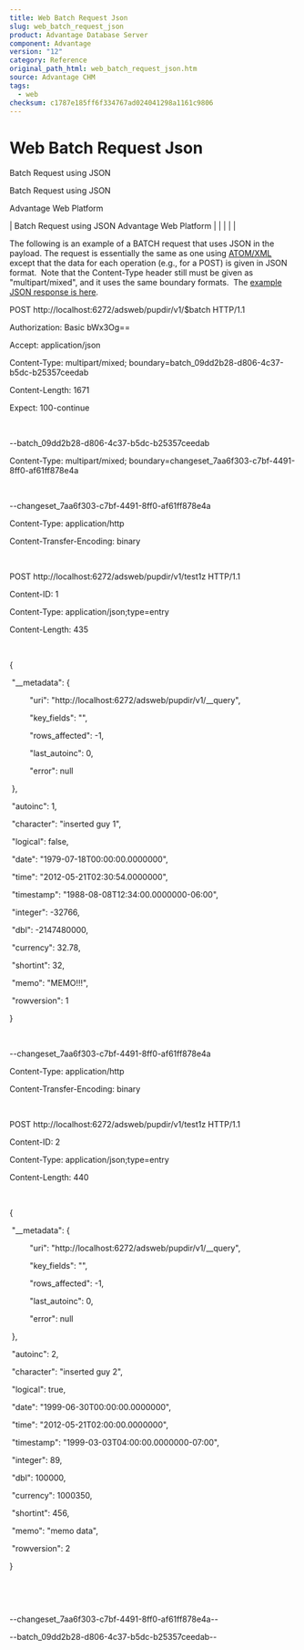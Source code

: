 ```yaml
---
title: Web Batch Request Json
slug: web_batch_request_json
product: Advantage Database Server
component: Advantage
version: "12"
category: Reference
original_path_html: web_batch_request_json.htm
source: Advantage CHM
tags:
  - web
checksum: c1787e185ff6f334767ad024041298a1161c9806
---
```


# Web Batch Request Json

Batch Request using JSON

Batch Request using JSON

Advantage Web Platform

| Batch Request using JSON  Advantage Web Platform |  |  |  |  |

The following is an example of a BATCH request that uses JSON in the payload. The request is essentially the same as one using [ATOM/XML](web_batch_request_example.md) except that the data for each operation (e.g., for a POST) is given in JSON format.  Note that the Content-Type header still must be given as "multipart/mixed", and it uses the same boundary formats.  The [example JSON response is here](web_batch_request_json.md).

POST http://localhost:6272/adsweb/pupdir/v1/$batch HTTP/1.1

Authorization: Basic bWx3Og==

Accept: application/json

Content-Type: multipart/mixed; boundary=batch\_09dd2b28-d806-4c37-b5dc-b25357ceedab

Content-Length: 1671

Expect: 100-continue

 

--batch\_09dd2b28-d806-4c37-b5dc-b25357ceedab

Content-Type: multipart/mixed; boundary=changeset\_7aa6f303-c7bf-4491-8ff0-af61ff878e4a

 

--changeset\_7aa6f303-c7bf-4491-8ff0-af61ff878e4a

Content-Type: application/http

Content-Transfer-Encoding: binary

 

POST http://localhost:6272/adsweb/pupdir/v1/test1z HTTP/1.1

Content-ID: 1

Content-Type: application/json;type=entry

Content-Length: 435

 

{

 "\_\_metadata": {

         "uri": "http://localhost:6272/adsweb/pupdir/v1/\_\_query",

         "key\_fields": "",

         "rows\_affected": -1,

         "last\_autoinc": 0,

         "error": null

 },

 "autoinc": 1,

 "character": "inserted guy 1",

 "logical": false,

 "date": "1979-07-18T00:00:00.0000000",

 "time": "2012-05-21T02:30:54.0000000",

 "timestamp": "1988-08-08T12:34:00.0000000-06:00",

 "integer": -32766,

 "dbl": -2147480000,

 "currency": 32.78,

 "shortint": 32,

 "memo": "MEMO!!!",

 "rowversion": 1

}

 

--changeset\_7aa6f303-c7bf-4491-8ff0-af61ff878e4a

Content-Type: application/http

Content-Transfer-Encoding: binary

 

POST http://localhost:6272/adsweb/pupdir/v1/test1z HTTP/1.1

Content-ID: 2

Content-Type: application/json;type=entry

Content-Length: 440

 

{

 "\_\_metadata": {

         "uri": "http://localhost:6272/adsweb/pupdir/v1/\_\_query",

         "key\_fields": "",

         "rows\_affected": -1,

         "last\_autoinc": 0,

         "error": null

 },

 "autoinc": 2,

 "character": "inserted guy 2",

 "logical": true,

 "date": "1999-06-30T00:00:00.0000000",

 "time": "2012-05-21T02:00:00.0000000",

 "timestamp": "1999-03-03T04:00:00.0000000-07:00",

 "integer": 89,

 "dbl": 100000,

 "currency": 1000350,

 "shortint": 456,

 "memo": "memo data",

 "rowversion": 2

}

 

 

--changeset\_7aa6f303-c7bf-4491-8ff0-af61ff878e4a--

--batch\_09dd2b28-d806-4c37-b5dc-b25357ceedab--
